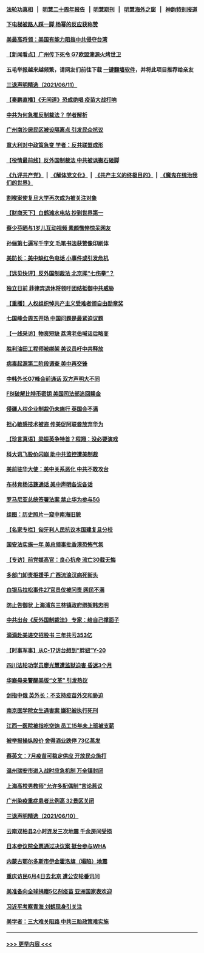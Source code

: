 #### [法轮功真相](https://github.com/gfw-breaker/truth/blob/master/README.md?t=0) &nbsp;&nbsp;|&nbsp;&nbsp; [明慧二十周年报告](https://github.com/gfw-breaker/mh-reports/blob/master/README.md?t=0) &nbsp;&nbsp;|&nbsp;&nbsp;[明慧期刊](https://github.com/gfw-breaker/mh-qikan) &nbsp;&nbsp;|&nbsp;&nbsp; [明慧海外之窗](https://github.com/gfw-breaker/mh-news/blob/master/README.md?t=0) &nbsp;&nbsp;|&nbsp;&nbsp; [神韵特别报道](https://github.com/gfw-breaker/mh-news/blob/master/shenyun.md?t=0)
#### [下电梯被路人踩一脚 杨幂的反应获称赞](../pages/nsc413/n13016755.md?t=06121252) 
#### [美最高将领：美国有能力阻挡中共侵夺台湾](../pages/nsc413/n13016869.md?t=06121252) 
#### [【新闻看点】广州传下死令 G7欧盟溯源火烤世卫](../pages/nsc413/n13016240.md?t=06121252) 
#### 五毛举报越来越频繁，请网友们前往下载 [一键翻墙软件](https://github.com/gfw-breaker/ssr-accounts)，并将此项目推荐给亲友
#### [三退声明精选（2021/06/11）](../pages/nsc413/n13016766.md?t=06121252) 
#### [【秦鹏直播】《无间道》恐成绝唱 疫苗大战打响](../pages/nsc413/n13016490.md?t=06121252) 
#### [中共为何急推反制裁法？ 学者解析](../pages/nsc413/n13016503.md?t=06121252) 
#### [广州南沙居民区被设隔离点 引发民众抗议](../pages/nsc413/n13016473.md?t=06121252) 
#### [意大利对中政策急变 学者：反共联盟成形](../pages/nsc413/n13014345.md?t=06121252) 
#### [【役情最前线】反外国制裁法 中共被讽搬石砸脚](../pages/nsc413/n13016622.md?t=06121252) 
#### [《九评共产党》](https://github.com/begood0513/9ping.md/blob/master/README.md) &nbsp;|&nbsp; [《解体党文化》](../../../../jtdwh.md/blob/master/README.md)  &nbsp;|&nbsp; [《共产主义的终极目的》](../../../../gczydzjmd.md/blob/master/README.md) &nbsp;|&nbsp; [《魔鬼在统治我们的世界》](../../../../mgztzwmdsj.md/blob/master/README.md) 
#### [割喉案使复旦大学再次成为被关注对象](../pages/nsc413/n13016596.md?t=06121252) 
#### [【财商天下】白鹤滩水电站 抄到世界第一](../pages/nsc413/n13016014.md?t=06121252) 
#### [蔡少芬晒与1岁儿互动视频 素颜憔悴惊呆网友](../pages/nsc413/n13016353.md?t=06121252) 
#### [孙俪第七遍写千字文 毛笔书法获赞像印刷体](../pages/nsc413/n13016233.md?t=06121252) 
#### [美防长：美中缺红色电话 小事件或引发危机](../pages/nsc413/n13016232.md?t=06121252) 
#### [【远见快评】反外国制裁法 北京挥“七伤拳”？](../pages/nsc413/n13016464.md?t=06121252) 
#### [独立日前 菲律宾退休将领吁团结抵御中共威胁](../pages/nsc413/n13016402.md?t=06121252) 
#### [【重播】人权组织悼共产主义受难者颁自由勋章奖](../pages/nsc413/n13016420.md?t=06121252) 
#### [七国峰会周五开场 中国问题是最紧迫议题](../pages/nsc413/n13016362.md?t=06121252) 
#### [【一线采访】物资短缺 荔湾老伯喊话后略变](../pages/nsc413/n13016290.md?t=06121252) 
#### [胜利油田工程师被绑架 美议员吁中共释放](../pages/nsc413/n13016246.md?t=06121252) 
#### [病毒起源第二阶段调查 美中再交锋](../pages/nsc413/n13016274.md?t=06121252) 
#### [中韩外长G7峰会前通话 双方声明大不同](../pages/nsc413/n13016264.md?t=06121252) 
#### [FBI破解比特币密钥 美国司法部追回赎金](../pages/nsc413/n13016242.md?t=06121252) 
#### [侵疆人权企业制裁仍未施行 英国会不满](../pages/nsc413/n13016184.md?t=06121252) 
#### [担心敏感技术被盗 传美促阿联酋放弃华为](../pages/nsc413/n13016162.md?t=06121252) 
#### [【珍言真语】梁振英争特首？程翔：没必要演戏](../pages/nsc413/n13016036.md?t=06121252) 
#### [科大讯飞股价闪崩 助中共监控遭美制裁](../pages/nsc413/n13015814.md?t=06121252) 
#### [美前驻华大使：美中关系恶化 中共不敢攻台](../pages/nsc413/n13015946.md?t=06121252) 
#### [布林肯杨洁篪通话 美中声明各说各话](../pages/nsc413/n13016055.md?t=06121252) 
#### [罗马尼亚总统签署法案 禁止华为参与5G](../pages/nsc413/n13015943.md?t=06121252) 
#### [组图：历史照片一窥中南海旧貌](../pages/nsc413/n13014365.md?t=06121252) 
#### [【名家专栏】匈牙利人民抗议本国建复旦分校](../pages/nsc413/n13015605.md?t=06121252) 
#### [国安法实施一年 美总领事批香港恐怖气氛](../pages/nsc413/n13015917.md?t=06121252) 
#### [【专访】前党媒高官：良心抗命 流亡30载无悔](../pages/nsc413/n13015689.md?t=06121252) 
#### [多部门卸责拒援手 广西流浪汉病死街头](../pages/nsc413/n13015947.md?t=06121252) 
#### [白银马拉松事件27官员仅被问责 网民不满](../pages/nsc413/n13015347.md?t=06121252) 
#### [防止告御状 上海浦东三林镇政府绑架韩忠明](../pages/nsc413/n13015498.md?t=06121252) 
#### [中共出台《反外国制裁法》 专家：给自己撑面子](../pages/nsc413/n13015892.md?t=06121252) 
#### [滴滴赴美递交招股书 三年共亏353亿](../pages/nsc413/n13015161.md?t=06121252) 
#### [【时事军事】从C-17访台想到“胖妞”Y-20](../pages/nsc413/n13015780.md?t=06121252) 
#### [四川法轮功学员廖光慧遭监狱迫害 昏迷3个月](../pages/nsc413/n13015133.md?t=06121252) 
#### [华裔母亲警醒美版“文革” 引发热议](../pages/nsc413/n13015358.md?t=06121252) 
#### [剑指中俄 英外长：不支持疫苗外交和胁迫](../pages/nsc413/n13015608.md?t=06121252) 
#### [南京医学院女生遇害案 嫌犯被执行死刑](../pages/nsc413/n13013037.md?t=06121252) 
#### [江西一医院被指吃空饷 员工15年未上班被支薪](../pages/nsc413/n13015124.md?t=06121252) 
#### [被举报操纵股价 舍得酒业跌停 73亿蒸发](../pages/nsc413/n13014517.md?t=06121252) 
#### [蔡英文：7月疫苗可稳定供应 开放民众施打](../pages/nsc413/n13015185.md?t=06121252) 
#### [温州瑞安市进入战时应急机制 万全镇封闭](../pages/nsc413/n13014791.md?t=06121252) 
#### [上海高校男教师“允许多配偶制”言论惹议](../pages/nsc413/n13015093.md?t=06121252) 
#### [广州染疫重症患者比例高 32景区关闭](../pages/nsc413/n13015021.md?t=06121252) 
#### [三退声明精选（2021/06/10）](../pages/nsc413/n13015150.md?t=06121252) 
#### [云南双柏县2小时连发三次地震 千余房间受损](../pages/nsc413/n13014719.md?t=06121252) 
#### [日本参议院全票通过决议案 挺台参与WHA](../pages/nsc413/n13015065.md?t=06121252) 
#### [内蒙古鄂尔多斯市伊金霍洛旗（塌陷）地震](../pages/nsc413/n13014577.md?t=06121252) 
#### [重庆访民6月4日去北京 遭公安轮番讯问](../pages/nsc413/n13014804.md?t=06121252) 
#### [美准备向全球捐赠5亿剂疫苗 亚洲国家表欢迎](../pages/nsc413/n13014416.md?t=06121252) 
#### [习近平考察青海 刘鹤现身引关注](../pages/nsc413/n13014644.md?t=06121252) 
#### [美学者：三大难关阻路 中共三胎政策难实施](../pages/nsc413/n13014357.md?t=06121252) 

----
#### [ >>> 更早内容 <<< ](../indexes/nsc413-earlier.md)
